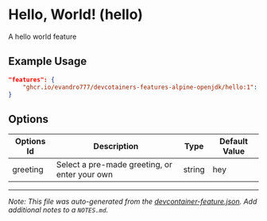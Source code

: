 
# Hello, World! (hello)

A hello world feature

## Example Usage

```json
"features": {
    "ghcr.io/evandro777/devcotainers-features-alpine-openjdk/hello:1": {}
}
```

## Options

| Options Id | Description | Type | Default Value |
|-----|-----|-----|-----|
| greeting | Select a pre-made greeting, or enter your own | string | hey |



---

_Note: This file was auto-generated from the [devcontainer-feature.json](https://github.com/evandro777/devcotainers-features-alpine-openjdk/blob/main/src/hello/devcontainer-feature.json).  Add additional notes to a `NOTES.md`._
